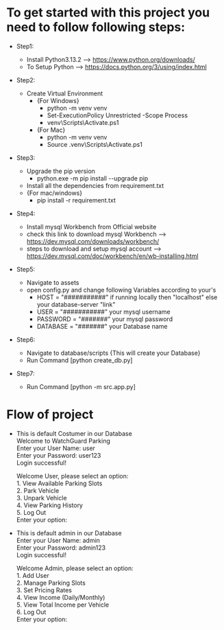 # To get started with this project you need to follow following steps:

- Step1:
    - Install Python3.13.2 --> https://www.python.org/downloads/
    - To Setup Python --> https://docs.python.org/3/using/index.html

- Step2:
    - Create Virtual Environment
        - {For Windows}
            - python -m venv venv
            - Set-ExecutionPolicy Unrestricted -Scope Process
            - venv\Scripts\Activate.ps1 
        - {For Mac}
            - python -m venv venv
            - Source .venv\Scripts\Activate.ps1

- Step3:
    - Upgrade the pip version
        - python.exe -m pip install --upgrade pip
    - Install all the dependencies from requirement.txt
    - {For mac/windows}
        - pip install -r requirement.txt

- Step4:
    - Install mysql Workbench from Official website
    - check this link to download mysql Workbench --> https://dev.mysql.com/downloads/workbench/
    - steps to download and setup mysql account --> https://dev.mysql.com/doc/workbench/en/wb-installing.html

- Step5:
    - Navigate to assets
    - open config.py and change following Variables according to your's
        - HOST = "###########" if running locally then "localhost" else your database-server "link" 
        - USER = "###########" your mysql username
        - PASSWORD = "#######" your mysql password
        - DATABASE = "#######" your Database name

- Step6:
    - Navigate to database/scripts
    {This will create your Database}
    - Run Command [python create_db.py] 
    
- Step7:
    - Run Command [python -m src.app.py]

# Flow of project

- This is default Costumer in our Database <br>
    Welcome to WatchGuard Parking <br>
    Enter your User Name: user <br>
    Enter your Password: user123 <br>
    Login successful! <br>

    Welcome User, please select an option: <br>
        1. View Available Parking Slots <br>
        2. Park Vehicle <br>
        3. Unpark Vehicle <br>
        4. View Parking History <br>
        5. Log Out <br>
    Enter your option: <br>

- This is default admin in our Database <br>
    Enter your User Name: admin <br>
    Enter your Password: admin123 <br>
    Login successful! <br>

    Welcome Admin, please select an option: <br>
        1. Add User <br>
        2. Manage Parking Slots <br>
        3. Set Pricing Rates <br>
        4. View Income (Daily/Monthly) <br>
        5. View Total Income per Vehicle <br>
        6. Log Out <br>
    Enter your option: <br>